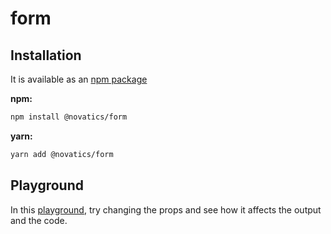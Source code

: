 # form

## Installation

It is available as an [npm package](https://www.npmjs.com/package/novatics)

**npm:**

```sh
npm install @novatics/form
```

**yarn:**

```sh
yarn add @novatics/form
```

## Playground

In this [playground](https://components.novatics.com.br/?path=/story/form--playground), try changing the props and see how it affects the output and the code.
